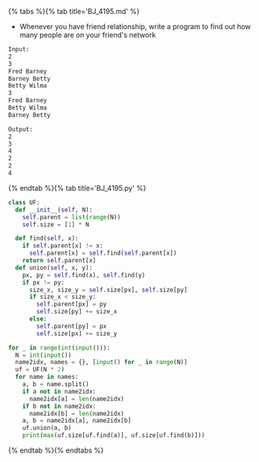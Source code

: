 {% tabs %}{% tab title='BJ_4195.md' %}

* Whenever you have friend relationship, write a program to find out how many people are on your friend's network

```txt
Input:
2
3
Fred Barney
Barney Betty
Betty Wilma
3
Fred Barney
Betty Wilma
Barney Betty

Output:
2
3
4
2
2
4
```

{% endtab %}{% tab title='BJ_4195.py' %}

```py
class UF:
  def __init__(self, N):
    self.parent = list(range(N))
    self.size = [1] * N

  def find(self, x):
    if self.parent[x] != x:
      self.parent[x] = self.find(self.parent[x])
    return self.parent[x]
  def union(self, x, y):
    px, py = self.find(x), self.find(y)
    if px != py:
      size_x, size_y = self.size[px], self.size[py]
      if size_x < size_y:
        self.parent[px] = py
        self.size[py] += size_x
      else:
        self.parent[py] = px
        self.size[px] += size_y

for _ in range(int(input())):
  N = int(input())
  name2idx, names = {}, [input() for _ in range(N)]
  uf = UF(N * 2)
  for name in names:
    a, b = name.split()
    if a not in name2idx:
      name2idx[a] = len(name2idx)
    if b not in name2idx:
      name2idx[b] = len(name2idx)
    a, b = name2idx[a], name2idx[b]
    uf.union(a, b)
    print(max(uf.size[uf.find(a)], uf.size[uf.find(b)]))
```

{% endtab %}{% endtabs %}
